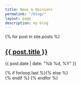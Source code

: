```yaml
---
title: News & Opinions
permalink: "/blog/"
layout: page
description: my blog
---
```


{% for post in site.posts %}
  <article class="{% if forloop.first %}first{% elsif forloop.last %}last{% else %}middle{% endif %}">
    <div class="post-header">
      <h2 class="title"><a href="{{ post.url | prepend: site.baseurl }}" class="js-pjax">{{ post.title }}</a></h2>
      <p class="date">{{ post.date | date: "%b %d, %Y" }}</p>
    </div><!--/.article-head-->
  </article>
  {% if forloop.last %}{% else %}<div class="separater"></div>{% endif %}
{% endfor %}
